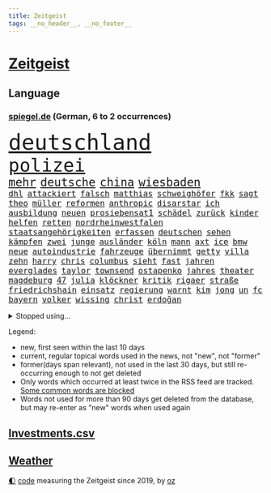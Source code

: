 ```yaml
---
title: Zeitgeist
tags: __no_header__, __no_footer__
---
```


# [Zeitgeist](https://oliz.io/zeitgeist/)

## Language

<h3><a href="https://www.spiegel.de" target="_blank">spiegel.de</a> (German, 6 to 2 occurrences)</h3>
<p style="font-family:monospace">
<span style="font-size:32pt"><a href="news_links.html#deutschland" class="current">deutschland</a></span>
<br>
<span style="font-size:27pt"><a href="news_links.html#polizei" class="current">polizei</a></span>
<br>
<span style="font-size:17pt"><a href="news_links.html#mehr" class="current">mehr</a></span>
<span style="font-size:17pt"><a href="news_links.html#deutsche" class="current">deutsche</a></span>
<span style="font-size:17pt"><a href="news_links.html#china" class="current">china</a></span>
<span style="font-size:17pt"><a href="news_links.html#wiesbaden" class="current">wiesbaden</a></span>
<br>
<span style="font-size:12pt"><a href="news_links.html#dhl" class="new">dhl</a></span>
<span style="font-size:12pt"><a href="news_links.html#attackiert" class="current">attackiert</a></span>
<span style="font-size:12pt"><a href="news_links.html#falsch" class="current">falsch</a></span>
<span style="font-size:12pt"><a href="news_links.html#matthias" class="current">matthias</a></span>
<span style="font-size:12pt"><a href="news_links.html#schweighöfer" class="current">schweighöfer</a></span>
<span style="font-size:12pt"><a href="news_links.html#fkk" class="current">fkk</a></span>
<span style="font-size:12pt"><a href="news_links.html#sagt" class="current">sagt</a></span>
<span style="font-size:12pt"><a href="news_links.html#theo" class="new">theo</a></span>
<span style="font-size:12pt"><a href="news_links.html#müller" class="current">müller</a></span>
<span style="font-size:12pt"><a href="news_links.html#reformen" class="current">reformen</a></span>
<span style="font-size:12pt"><a href="news_links.html#anthropic" class="current">anthropic</a></span>
<span style="font-size:12pt"><a href="news_links.html#disarstar" class="new">disarstar</a></span>
<span style="font-size:12pt"><a href="news_links.html#ich" class="current">ich</a></span>
<span style="font-size:12pt"><a href="news_links.html#ausbildung" class="current">ausbildung</a></span>
<span style="font-size:12pt"><a href="news_links.html#neuen" class="current">neuen</a></span>
<span style="font-size:12pt"><a href="news_links.html#prosiebensat1" class="current">prosiebensat1</a></span>
<span style="font-size:12pt"><a href="news_links.html#schädel" class="current">schädel</a></span>
<span style="font-size:12pt"><a href="news_links.html#zurück" class="current">zurück</a></span>
<span style="font-size:12pt"><a href="news_links.html#kinder" class="current">kinder</a></span>
<span style="font-size:12pt"><a href="news_links.html#helfen" class="current">helfen</a></span>
<span style="font-size:12pt"><a href="news_links.html#retten" class="current">retten</a></span>
<span style="font-size:12pt"><a href="news_links.html#nordrheinwestfalen" class="current">nordrheinwestfalen</a></span>
<span style="font-size:12pt"><a href="news_links.html#staatsangehörigkeiten" class="new">staatsangehörigkeiten</a></span>
<span style="font-size:12pt"><a href="news_links.html#erfassen" class="new">erfassen</a></span>
<span style="font-size:12pt"><a href="news_links.html#deutschen" class="current">deutschen</a></span>
<span style="font-size:12pt"><a href="news_links.html#sehen" class="current">sehen</a></span>
<span style="font-size:12pt"><a href="news_links.html#kämpfen" class="current">kämpfen</a></span>
<span style="font-size:12pt"><a href="news_links.html#zwei" class="current">zwei</a></span>
<span style="font-size:12pt"><a href="news_links.html#junge" class="current">junge</a></span>
<span style="font-size:12pt"><a href="news_links.html#ausländer" class="current">ausländer</a></span>
<span style="font-size:12pt"><a href="news_links.html#köln" class="current">köln</a></span>
<span style="font-size:12pt"><a href="news_links.html#mann" class="current">mann</a></span>
<span style="font-size:12pt"><a href="news_links.html#axt" class="current">axt</a></span>
<span style="font-size:12pt"><a href="news_links.html#ice" class="current">ice</a></span>
<span style="font-size:12pt"><a href="news_links.html#bmw" class="new">bmw</a></span>
<span style="font-size:12pt"><a href="news_links.html#neue" class="current">neue</a></span>
<span style="font-size:12pt"><a href="news_links.html#autoindustrie" class="current">autoindustrie</a></span>
<span style="font-size:12pt"><a href="news_links.html#fahrzeuge" class="current">fahrzeuge</a></span>
<span style="font-size:12pt"><a href="news_links.html#übernimmt" class="current">übernimmt</a></span>
<span style="font-size:12pt"><a href="news_links.html#getty" class="new">getty</a></span>
<span style="font-size:12pt"><a href="news_links.html#villa" class="current">villa</a></span>
<span style="font-size:12pt"><a href="news_links.html#zehn" class="current">zehn</a></span>
<span style="font-size:12pt"><a href="news_links.html#harry" class="current">harry</a></span>
<span style="font-size:12pt"><a href="news_links.html#chris" class="current">chris</a></span>
<span style="font-size:12pt"><a href="news_links.html#columbus" class="new">columbus</a></span>
<span style="font-size:12pt"><a href="news_links.html#sieht" class="current">sieht</a></span>
<span style="font-size:12pt"><a href="news_links.html#fast" class="current">fast</a></span>
<span style="font-size:12pt"><a href="news_links.html#jahren" class="current">jahren</a></span>
<span style="font-size:12pt"><a href="news_links.html#everglades" class="current">everglades</a></span>
<span style="font-size:12pt"><a href="news_links.html#taylor" class="current">taylor</a></span>
<span style="font-size:12pt"><a href="news_links.html#townsend" class="new">townsend</a></span>
<span style="font-size:12pt"><a href="news_links.html#ostapenko" class="new">ostapenko</a></span>
<span style="font-size:12pt"><a href="news_links.html#jahres" class="current">jahres</a></span>
<span style="font-size:12pt"><a href="news_links.html#theater" class="current">theater</a></span>
<span style="font-size:12pt"><a href="news_links.html#magdeburg" class="current">magdeburg</a></span>
<span style="font-size:12pt"><a href="news_links.html#47" class="current">47</a></span>
<span style="font-size:12pt"><a href="news_links.html#julia" class="current">julia</a></span>
<span style="font-size:12pt"><a href="news_links.html#klöckner" class="current">klöckner</a></span>
<span style="font-size:12pt"><a href="news_links.html#kritik" class="current">kritik</a></span>
<span style="font-size:12pt"><a href="news_links.html#rigaer" class="new">rigaer</a></span>
<span style="font-size:12pt"><a href="news_links.html#straße" class="current">straße</a></span>
<span style="font-size:12pt"><a href="news_links.html#friedrichshain" class="new">friedrichshain</a></span>
<span style="font-size:12pt"><a href="news_links.html#einsatz" class="current">einsatz</a></span>
<span style="font-size:12pt"><a href="news_links.html#regierung" class="current">regierung</a></span>
<span style="font-size:12pt"><a href="news_links.html#warnt" class="current">warnt</a></span>
<span style="font-size:12pt"><a href="news_links.html#kim" class="current">kim</a></span>
<span style="font-size:12pt"><a href="news_links.html#jong" class="current">jong</a></span>
<span style="font-size:12pt"><a href="news_links.html#un" class="current">un</a></span>
<span style="font-size:12pt"><a href="news_links.html#fc" class="current">fc</a></span>
<span style="font-size:12pt"><a href="news_links.html#bayern" class="current">bayern</a></span>
<span style="font-size:12pt"><a href="news_links.html#volker" class="current">volker</a></span>
<span style="font-size:12pt"><a href="news_links.html#wissing" class="new">wissing</a></span>
<span style="font-size:12pt"><a href="news_links.html#christ" class="current">christ</a></span>
<span style="font-size:12pt"><a href="news_links.html#erdoğan" class="current">erdoğan</a></span>
</p>
<details>
<summary>Stopped using...</summary>
<p class="former" style="font-size:12pt">
positionen(1771) fünfte(1770) hervor(1770) modelle(1770) sekunden(1770) vorbild(1770) welchem(1770) gründer(1769) lehrer(1769) bank(1768) zeitweise(1768) energiewende(1767) livestream(1767) main(1767) messi(1767) philippinen(1767) position(1767) senken(1767) abgeordneten(1766) befinden(1766) bieten(1766) möglicher(1766) nationalspieler(1766) patienten(1766) öffentlichen(1766) abstimmen(1765) atmosphäre(1765) bedeuten(1765) eingereicht(1765) eskalation(1765) kritische(1765) ausländische(1764) elfmeter(1764) hören(1764) lebensmittel(1764) raus(1764) unterschiedlich(1764) verschärfen(1764) anderer(1763) geliefert(1763) jüngste(1763) sinken(1763) stolz(1763) zog(1763) kreis(1762) amerika(1761) blockiert(1761) 33(1759) beschäftigte(1759) geräte(1759) parteichef(1759) allianz(1758) streitkräfte(1758) wirkung(1758) abgehört(1757) athleten(1757) länge(1757) spott(1757) zugelassen(1757) klingt(1756) trennung(1756) kölner(1755) störung(1754) verteidigungsministerium(1754) ii(1753) hielten(1752) kontakte(1752) frankwalter(1751) mieten(1750) presse(1750) vorsprung(1750) enge(1749) erlebte(1749) jürgen(1749) wahrscheinlich(1749) gaben(1748) gang(1747) rechtzeitig(1745) hängen(1744) begriff(1743) katholische(1743) verzichten(1743) erstochen(1737) automatisch(1736) papier(1736) dauert(1723) überfall(1719) umbau(1669) vormarsch(1640) autobahnen(1626) adac(1507) ausgefallen(1470) musks(1455) king(1436) diebe(1429) nfl(1416) kursieren(1409) stern(1390) mond(1387) bekannteste(1366) fußballs(1359) loch(1349) diskussionen(1343) gefechte(1311) gezwungen(1292) unmittelbar(1252) kasse(1244) kriegsverbrechen(1241) finanzierung(1228) gewerkschaften(1221) fußballerinnen(1218) ehrt(1186) sinne(1176) stockholm(1165) lob(1160) joshua(1156) fahrgäste(1148) baum(1145) erntet(1138) islamisten(1128) rettungsaktion(1121) toilette(1119) chinesen(1118) medizin(1096) raten(1091) kündigung(1071) eingreifen(1070) lionel(1046) pjöngjang(1036) methoden(1033) razzien(1029) rückstand(1025) indonesien(1023) songs(1013) luftangriffe(1009) redet(1001) jüdische(994) liberale(994) überlebende(989) kommentiert(985) reisende(982) flogen(972) größeren(972) kieler(968) gelegenheit(966) gegründet(957) erleidet(938) zwingt(936) schweres(917) außergewöhnlich(903) attackieren(899) kreuz(875) miami(875) beine(833) auswirken(817) zahlungen(796) qualität(791) schuldenbremse(782) stellvertretende(781) fußballem(777) desaster(754) sicherheitsmaßnahmen(745) völkermord(728) sperre(720) schwachen(717) rekonstruktion(715) franziska(710) ausbruch(687) horst(687) ddr(673) böse(663) schmerzen(661) interne(650) versammelt(644) via(642) beschuldigte(634) perry(630) gestritten(627) verschaffen(627) ehepaar(616) bedrängnis(615) demnächst(609) mindestlohn(606) guardiola(599) billie(594) landung(593) athen(590) umfangreiche(589) viertelfinale(588) pep(583) rutscht(576) raumfahrt(571) format(569) wunder(567) spiegelredakteur(566) einig(558) 160(551) jr(550) kontroversen(549) marathon(536) raf(535) strategische(532) riesiger(531) jenseits(530) wirtschaftskrise(527) sophia(525) eukommissionspräsidentin(524) internen(511) vertritt(504) dominierte(503) 2029(500) einblick(499) rechtsradikale(497) katja(496) spielten(496) entführt(495) bedingung(494) kulissen(494) bewerbung(492) bürgerkrieg(491) paket(491) bekannter(490) gutachten(490) mögliches(488) bedrohen(487) diplomatischen(475) hals(456) vermitteln(456) schlacht(452) spanier(452) fdppolitiker(450) besitzt(449) neueste(447) eingesperrt(437) evakuierungen(435) sonja(432) albanien(430) christen(428) polizeigewalt(426) tourist(426) kurse(424) irgendwann(422) warnte(419) talent(415) weltraum(412) wanderer(407) vermummte(406) umstrittenem(398) ran(393) strenge(391) verkörpert(389) ansehen(385) lockt(384) erschießt(378) bundesnetzagentur(373) personalie(371) potenzielle(371) ahmed(370) finger(370) geheimen(364) hunderten(363) betriebsrat(361) karlsruher(360) 27jährige(358) kurzzeitig(356) ceo(353) eingeschlossen(351) begleiter(349) organisationen(349) abgesetzt(345) geschaffen(344) ngos(343) image(340) parteichefin(339) abgefangen(337) anlässlich(337) dienstagmorgen(337) nachhaltig(336) krankenkassen(331) ralph(330) verbraucherzentrale(330) belastung(329) gelangen(328) inflationsrate(327) kleinkinder(326) jordanien(323) bundesrichter(321) milde(318) offenheit(311) dauer(310) grundschulen(310) frisur(309) aussterben(301) seitenhieb(301) eva(300) bröning(297) paartherapeutin(297) exemplare(296) gebäuden(293) einführen(289) bundesrat(287) einstellung(286) sprüchen(286) grab(285) größeres(285) abseits(279) parteikollegen(278) pedro(278) uhaft(278) hochschulen(277) erschienen(275) entlastungen(274) bundesbank(273) black(271) hamburgs(270) bestseller(269) unbekannter(269) aufstand(267) spielerin(267) fähre(265) university(264) angemeldet(263) demontiert(263) postet(263) russlandsanktionen(262) zielscheibe(258) getrübt(257) amtierende(256) gewinnerin(254) gegeneinander(252) suspendiert(252) vertrauten(250) veruntreut(249) herunter(248) millionenhöhe(248) schmerz(248) syrischen(248) 78jährige(247) disziplin(247) befragung(246) fantasie(246) fähigkeiten(246) sämtliche(246) hilfsorganisation(244) tiefstand(243) beworben(242) marsalek(241) preisunterschied(241) lenkrad(240) ratschläge(240) missglückte(239) strich(238) schiffsunglück(237) afrikas(236) fortsetzen(236) unterfranken(236) kriegsrecht(234) 54(231) jonas(231) moskaus(231) flagge(230) lernte(230) abwarten(229) aktivitäten(229) begnadigung(229) signagründer(229) filmte(226) griffen(226) usbehörde(226) ämter(225) entzug(224) erbeutet(224) ezb(224) katy(224) vereinbart(223) mehrjährigen(222) verbreitete(222) belgier(219) familiengeschichte(219) gründet(219) reiste(219) augenzeugen(218) kauflaune(217) alsharaa(216) urheber(215) abzocke(214) charli(214) xcx(214) zielen(214) 2045(211) australier(211) bangkok(211) flugzeugabsturz(211) durchsuchten(210) menschenmenge(210) nordrheinwestfälischen(207) santa(207) häftling(206) werten(205) heidelberg(204) abo(203) suchaktion(203) unbekannt(202) premierministerin(201) szenario(201) beauftragt(200) bundesagentur(200) radprofi(200) rechnerisch(199) anreise(198) schockanrufen(197) wüten(197) verdoppeln(196) ausgabe(195) vorzugehen(195) sauer(194) brennen(192) chronologie(192) bequem(191) filmstars(191) echo(190) flüssen(190) lea(190) vierter(190) akt(189) fern(188) kroatien(188) aufbauen(187) verfassungsbeschwerde(187) revolutionieren(186) station(186) beherrscht(184) fatale(184) fix(184) märchen(184) taskforce(183) schwestern(182) luxus(181) einbrecher(179) luise(179) boston(178) hang(178) siege(178) hilfsgütern(176) gucken(175) publik(175) beteiligen(174) aufgehen(173) managerin(172) ostens(172) unterzahl(172) gegenzöllen(170) luftschläge(170) ankara(169) berechnen(168) einschätzen(168) runter(167) ärzten(167) extremer(166) verübt(166) südostasien(165) übergangspräsident(165) entzweit(164) internationalem(164) bewertet(163) rechnungshof(163) wesen(163) abgehängt(162) klettern(162) rekonstruiert(160) negativ(159) pascal(159) bereiche(158) chinageschäft(158) gesungen(158) 66(157) ressourcen(157) unfreiwillig(157) aufgegangen(156) ausgeht(156) monaco(156) künstlich(155) zwischendurch(155) banknoten(154) detail(154) geburtstags(154) inter(154) selbstverständlich(154) sozialer(154) solarzellen(153) topeak(153) verhandlungstisch(153) antreibt(151) umgekehrt(151) ungerecht(151) schädliche(149) taucher(149) wangerooge(149) aufgebraucht(148) iwstudie(148) kulturkampf(148) schwarzwald(148) weißer(148) beendigung(147) charkiw(145) glücklichen(145) diplomatischer(144) gießen(144) gehackt(143) jahrelanger(143) zivile(142) überstellt(141) 13000(140) ackerland(140) glyphosat(139) archäologen(137) hakenkreuz(136) airbnb(135) umweltorganisationen(135) ausgebildet(134) humanitären(134) rückendeckung(134) stützpunkte(134) englands(133) lipowitz(133) podium(133) vortag(133) anzuschließen(132) extremistische(132) gewünscht(132) reiseziele(132) zollkonflikt(132) kreta(131) musikerin(131) vermissten(131) begraben(130) drusen(129) gefälschten(129) knast(129) kraftakt(129) geistliche(128) wandern(128) meistern(127) shanghai(127) handwerker(126) dfbelf(125) michigan(125) alexandra(124) autozulieferer(124) columbia(124) fremdverschulden(124) verschiebungen(124) woke(124) goldene(123) north(123) rückten(123) schmuggler(123) mordverdachts(122) seen(122) spione(122) 2003(121) normale(121) iris(120) unterricht(120) wanken(120) 45jährigen(119) abgabe(119) irritationen(119) kritischer(118) mini(118) ana(117) ermahnt(117) jusochef(117) linkenabgeordnete(117) türmer(117) abzuwarten(116) bäumen(116) eliteuniversität(116) messis(116) abflug(115) eingeräumt(115) verkäufe(115) wrack(115) enthüllungen(114) römischen(114) würdigen(114) bildungsministerium(113) exfinanzminister(112) gewissheit(112) spiegelkorrespondentin(112) spürt(112) verschiebung(112) herausfinden(111) jungtiere(111) mischen(111) ausreißer(110) berufungsgericht(108) hindernis(108) pflegebedürftige(108) junis(107) wehr(107) archäologie(106) beharrt(106) giovanna(105) inselstaat(105) pfannen(105) 63(104) benkos(104) emotionaler(104) festgesetzt(104) organisatoren(104) lästert(103) neuauflage(103) recherchiert(103) aufgedeckt(102) ausgegraben(102) hobby(102) 15jährigen(101) praktische(101) kabine(100) umfallen(100) würzburg(100) klassenfahrt(99) nordosten(99) verschont(99) it(98) plätze(98) politikum(98) regenfällen(98) wilke(98) balearen(97) kriegsbeginn(97) sumy(97) aufholen(96) therapien(95) zucker(95) cam(94) forciert(94) bewaffneter(93) carolin(93) gemischten(93) jonathan(93) reformer(93) spiegelteam(93) verwüsten(93) abschiebepolitik(92) akten(92) heiligen(92) schimpft(92) deutschkolumne(91) gestiegenen(91) guinnessbuch(91) hofer(91) schräg(91) schwindel(91) türmen(91) durchschwimmen(90) erfüllung(90) khalifa(90) kiassistenten(90) 3dgrafik(89) 99(89) außergewöhnlichen(89) schiefgehen(89) verhält(89) würdenträger(89) anbauen(88) angesteckt(88) bundesverwaltungsgericht(88) emfinale(88) ermittlerin(88) gestiegene(88) haag(88) hisst(88) plagiatsvorwürfe(88) technisch(88) überwiegt(88) fonds(87) lohnkosten(87) nelles(87) pflanzliche(87) schutzsuchenden(87) solcher(87) andy(86) drink(86) erweist(86) fegebank(86) ruhestätte(86) hotz(85) hotzo(85) klassischen(85) spdlandesverband(85) unbeliebt(85) bedrohten(84) entspannen(84) formel1weltmeister(84) schüller(84) selma(84) ausnahmegenehmigung(83) durchatmen(83) mentalität(83) vermeintlichen(83) verteilung(83) amazonas(82) schwachstelle(82) touretappe(82) westdeutsche(82) 1100(81) 69(81) anblick(81) bäume(81) diane(81) einseitig(81) exil(81) gezerrt(81) hatz(81) verhasst(81) verteuern(81) 50jährige(80) attackierte(80) filmindustrie(80) krankenwagen(80) reine(80) schnappte(80) stellenweise(80) thessaloniki(80) verbliebenen(80) berühmter(79) erstreitet(79) fritzi(79) glückwünschen(79) herausgeber(79) nazivergangenheit(79) schnellere(79) wandelte(79) zitterpartie(79) dazugehören(78) interimspräsident(78) spdfraktion(78) symbole(78) verbrannt(78) verweigerte(78) weiblicher(78) beißen(77) christliche(77) heldinnen(77) kitools(77) norddeutschland(77) seltenheitswert(77) u(77) vereinbaren(77) bizarre(76) entkernen(76) labelchef(76) limburg(76) systematische(76) vollzieht(76) abfinden(75) gesunkenen(75) jeju(75) samstagabend(75) spiegelquartett(75) beckham(74) beckhams(74) blüten(74) erdogan(74) weltöffentlichkeit(74) wetterlage(74) friederike(73) gestolpert(73) unermüdlich(73) entführen(72) gesundheitsministerin(72) hauptstädten(72) nachteile(72) passierte(72) regulieren(72) warken(72) chefsache(71) cool(71) eilish(71) gaststätte(71) landwirtschaftsminister(71) leyens(71) massen(71) neutralität(71) popp(71) sanierungsarbeiten(71) credit(70) faul(70) füttern(70) grauenhaft(70) ideal(70) kambodscha(70) okay(70) pärchen(70) schockanrufe(70) suisse(70) tvmoderator(70) ferienwohnungen(69) ibrahim(69) lebensgefährliche(69) spektrum(69) trio(69) unterbrechen(69) wetteraufzeichnungen(69) exotische(68) goethe(68) intern(68) missbrauchen(68) oasissänger(68) rotes(68) vorhergesagt(68) öffentlichrechtliche(68) differenzen(67) handelsgespräche(67) jule(67) leib(67) rügt(67) toilettengang(67) wirt(67) exklusiven(66) jugendgruppe(66) senior(66) syriens(66) terrasse(66) unwahrscheinliche(66) variante(66) bizarrsten(65) filmprojekt(65) kalkuliert(65) kran(65) nebenrolle(65) schlepper(65) stahl(65) transporter(65) diversität(64) gekündigt(64) geschwiegen(64) krisensaison(64) lupe(64) verhaften(64) wärmepumpe(64) autonomie(63) intensivstation(63) skandinavien(63) zechprellerei(63) blitzeinschlag(62) dfbteam(62) euhaushalt(62) gesinnung(62) vergessene(62) aggressiven(61) diabetes(61) erstaunliche(61) imagewandel(61) sympathisiert(61) ausführlich(60) beinen(60) blatten(60) hassan(60) immunsystem(60) spezialisten(60) brantner(59) durchkreuzte(59) gletscherabbruch(59) strafprozess(59) verhandlungsgeschick(59) angetan(58) bergsturz(58) blacklivesmatterbewegung(58) geröll(58) gletschersturz(58) hsvfans(58) luftverteidigung(58) patientinnen(58) verschärfung(58) alpendorf(57) bergrutsch(57) klimafreundlich(57) stadien(57) altersklasse(56) ereignete(56) hunderter(56) krasavice(56) plenarsaal(56) seltsam(56) topmanager(56) vorletzten(56) bestzeit(55) betroffener(55) ehrgeizige(55) ertragen(55) königs(55) nadine(55) paramount(55) werkzeug(55) angehen(54) beutel(54) genießt(54) grandslamturnier(54) macrons(54) rückruf(54) schwangerschaftswoche(54) staatsamt(54) südosten(54) testsieger(54) verärgern(54) abwehr(53) benedict(53) eingeschleppte(53) entziffern(53) erträglichen(53) fusion(53) rekordtemperaturen(53) tierarten(53) 221(52) cansın(52) errichteten(52) fälschlicherweise(52) kick(52) selbstbestimmung(52) verteilzentrum(52) wohnmobile(52) ähnelt(52) ausgibt(51) austreten(51) beängstigend(51) braune(51) bronze(51) dfbauswahl(51) erledigt(51) münzen(51) stahlindustrie(51) staut(51) umstürzender(51) denselben(50) farken(50) finanzier(50) hygiene(50) knackt(50) sparkassen(50) wück(50) eingefangen(49) ewigkeitschemikalien(49) fehle(49) intimität(49) kurzen(49) pfaschemikalien(49) ruhestand(49) schlachten(49) südafrikaner(49) autofahrerin(48) bestimmen(48) engagiert(48) fußballnationalspielerin(48) jauch(48) sudhof(48) bts(47) emtitel(47) kpopband(47) kritikerin(47) lebensgrundlage(47) li(47) pflichtelemente(47) satire(47) zwölfjähriger(47) 2004(46) einzelkritik(46) sprachtests(46) stränden(46) tickets(46) vierjährigen(46) brennendem(45) debütantin(45) fahrradhändler(45) ghostwriter(45) beihilfe(44) eintrittsalter(44) einzuordnen(43) registrierung(43) schuldunfähig(43) virtuelle(43) voß(43) wdr(43) wärmer(43) airline(42) damaligen(42) engpässen(42) geist(42) packen(42) resilienz(42) erhöhte(41) sicherte(41) tiflis(41) bastian(40) bewerten(40) brüsseler(40) ivanović(40) schweinsteiger(40) turniers(40) videovergleich(40) computersystem(39) fäuste(39) halte(39) hitziger(39) nichtregierungsorganisationen(39) unmögliche(39) verwiesen(39) anhaltender(38) egon(38) einstürzende(38) fernsehgarten(38) geschockt(38) greifswald(38) maskengeschäfte(38) oberleitung(38) trumpfan(38) celsius(37) geoutet(37) harz(37) herd(37) renate(37) verteilzentren(37) überaus(37) beschuldigen(36) lautstarke(36) schätzungen(36) tvansprache(36) videoclip(36) angelegte(35) logistiker(35) nassen(35) haustierbesitzer(34) niederschläge(34) strengen(34) umliegende(34) zypern(34) mischten(33) nottingham(33) psychischer(33) ambitioniert(32) beschränken(32) eingeht(32) gardasee(32) geradezu(32) luxusvilla(32) 26jährige(31) born(31) brombachsee(31) geprägten(31) rassismusvorwürfen(31) richteten(31) sonderermittlerin(31) hotelier(30) unterhaus(30) zikaden(30) kocht(29) musikalisch(29) observatory(29) philadelphia(29) völkern(29) 62(28) 89(28) ausweichen(28) beschränkungen(28) umstellen(28) zerpflückt(28) 2007(27) einkaufszentrum(27) lockern(27) 280(26) ausprobieren(26) blamieren(26) jogger(26) klimavisum(26) medienholding(26) neuartigen(26) reale(26) transformationsfonds(26) tuvalu(26) verbraucherschützerin(26) aufschlag(25) parteiisch(25) urlaubsregion(25) austragen(24) dfbfrauen(24) flotte(24) fünfzigerjahren(24) homosexualität(24) klimafreundliche(24) leuten(24) regierungsagenda(24) richterstreit(24) roll(24) untergrund(24) verpflegung(24) ablenkung(23) antisemitismusvorwürfe(23) cbs(23) komponist(23) reichstag(23) schmerzensgeld(23) transfermarkt(23) antiisraelischen(22) bundesdeutschen(22) büchel(22) ernüchterung(22) geht's(22) gohrischheide(22) hiphop(22) rekordhitze(22) religiöse(22) standorts(22) text(22) ablösesumme(21) auslöste(21) buddy(21) cduministerin(21) einheitliche(21) europameister(21) fußballeuropameisterschaft(21) grundsatzfragen(21) konzentrationslager(21) sewing(21) 52(20) algorithmen(20) mr(20) offenem(20) o’donnell(20) peloton(20) rosie(20) steuerreform(20) stürmerin(20) versenkt(20) eile(19) geschichtsbücher(19) haushaltsplan(19) mamdani(19) philippinischen(19) vorschlagen(19) zohran(19) abgekommen(18) favorisiert(18) friedensgespräche(18) naturgewalt(18) unerträglich(18) akte(17) benimmregeln(17) bergwanderer(17) besetzte(17) erzbischof(17) gelohnt(17) nüsken(17) sjoeke(17) torhüterin(17) vorräte(17) überproduktion(17) abgewählt(16) altlasten(16) gewinnzone(16) hochburg(16) loszuwerden(16) bezahlten(15) gesten(15) komplex(15) po(15) reiselust(15) schmeckt(15) weiterverhandeln(15) ärmelkanal(15) 737(14) capsuled(14) co₂gehalt(14) jammern(14) sicheres(14) sondersitzung(14) 2036(13) bärin(13) emaus(13) gebucht(13) hardliner(13) verreisen(13) vingegaard(13) conni(12) emviertelfinale(12) followern(12) hinterzogen(12) judenhass(12) kinderbuchfigur(12) macklemore(12) rasantem(12) störaktion(12) zwischenfällen(12) dorn(11) echtem(11) fledermaus(11) gegenzölle(11) mangelernährten(11) marvin(11) milan(11) mitarbeiterin(11) neunte(11) tourdefranceetappe(11) unzeit(11) verschobenen(11) überlebenskampf(11)
</p>
</details>
<p>Legend:
<ul>
<li><span class="new">new</span>, first seen within the last 10 days</li>
<li><span class="current">current</span>, regular topical words used in the news, not "new", not "former"</li>
<li><span class="former">former(days span relevant)</span>, not used in the last 30 days, but still re-occurring enough to not get deleted</li>
<li>Only words which occurred at least twice in the RSS feed are tracked. <a href="language/filters.py">Some common words are blocked</a></li>
<li>Words not used for more than 90 days get deleted from the database, but may re-enter as "new" words when used again</li>
</ul>
</p>

## [Investments](investments.html)[.csv](investments.csv)

## [Weather](weather.html)

<footer>
<a href="javascript:toggleTheme()" class="nav">🌓</a>
<a href="https://github.com/ooz/zeitgeist">code</a> measuring the Zeitgeist since 2019, by <a href="https://oliz.io">oz</a>
</footer>
